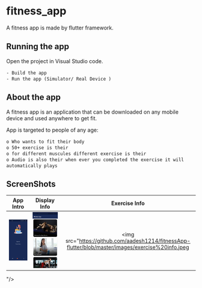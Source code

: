 # fitness_app

A fitness app is made by flutter framework.

## Running the app
  Open the project in Visual Studio code.
  
    - Build the app
    - Run the app (Simulator/ Real Device )

## About the app

A fitness app is an application that can be downloaded on any mobile device and used anywhere to get fit.

App is targeted to people of any age:
  
    o Who wants to fit their body
    o 50+ exercise is their
    o for different muscules different exercise is their
    o Audio is also their when ever you completed the exercise it will automatically plays 
    
## ScreenShots
App Intro                  |Display Info               |Exercise  Info
:-------------------------:|:-------------------------:|:-------------------------:
<img src="https://github.com/aadesh1214/fitnessApp-flutter/blob/master/images/App%20Info.jpeg"/> | <img src="https://github.com/aadesh1214/fitnessApp-flutter/blob/master/images/display%20Info.jpeg"/> | <img src="https://github.com/aadesh1214/fitnessApp-flutter/blob/master/images/exercise%20info.jpeg
"/>
